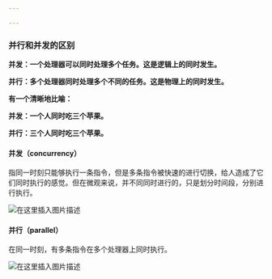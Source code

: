 ```yaml
---

---
```




### 并行和并发的区别



**并发：一个处理器可以同时处理多个任务。这是逻辑上的同时发生。**



**并行：多个处理器同时处理多个不同的任务。这是物理上的同时发生。**



**有一个清晰地比喻：**

**并发：一个人同时吃三个苹果。**

**并行：三个人同时吃三个苹果。** 



#### 并发（concurrency）

指同一时刻只能够执行一条指令，但是多条指令被快速的进行切换，给人造成了它们同时执行的感觉。但在微观来说，并不同同时进行的，只是划分时间段，分别进行执行。

![在这里插入图片描述](https://gitee.com/wanwanzh/imagebed/raw/master/pictures/watermark,type_ZmFuZ3poZW5naGVpdGk,shadow_10,text_aHR0cHM6Ly9ibG9nLmNzZG4ubmV0L3FxXzQxMDI2ODA5,size_16,color_FFFFFF,t_70.png) 

#### 并行（parallel）

在同一时刻，有多条指令在多个处理器上同时执行。

![在这里插入图片描述](https://gitee.com/wanwanzh/imagebed/raw/master/pictures/watermark,type_ZmFuZ3poZW5naGVpdGk,shadow_10,text_aHR0cHM6Ly9ibG9nLmNzZG4ubmV0L3FxXzQxMDI2ODA5,size_16,color_FFFFFF,t_70-20210306154627777.png) 



